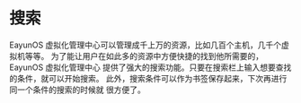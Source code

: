 # 搜索

EayunOS 虚拟化管理中心可以管理成千上万的资源，比如几百个主机，几千个虚拟机等等。
为了能让用户在如此多的资源中方便快捷的找到他所需要的，EayunOS 虚拟化管理中心
提供了强大的搜索功能。只要在搜索栏上输入想要查找的条件，就可以开始搜索。
此外，搜索条件可以作为书签保存起来，下次再进行同一个条件的搜索的时候就
很方便了。

